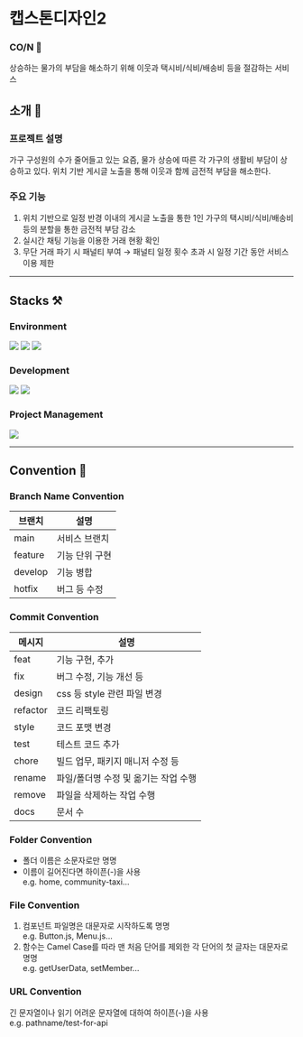 # 캡스톤디자인2
### CO/N 💸
상승하는 물가의 부담을 해소하기 위해 이웃과 택시비/식비/배송비 등을 절감하는 서비스
## 소개 📖
### 프로젝트 설명 
가구 구성원의 수가 줄어들고 있는 요즘, 물가 상승에 따른 각 가구의 생활비 부담이 상승하고 있다. 위치 기반 게시글 노출을 통해 이웃과 함께 금전적 부담을 해소한다. 

### 주요 기능
1. 위치 기반으로 일정 반경 이내의 게시글 노출을 통한 1인 가구의 택시비/식비/배송비 등의 분할을 통한 금전적 부담 감소
2. 실시간 채팅 기능을 이용한 거래 현황 확인
3. 무단 거래 파기 시 패널티 부여 → 패널티 일정 횟수 초과 시 일정 기간 동안 서비스 이용 제한
<hr>

## Stacks ⚒️
### Environment
<img src="https://img.shields.io/badge/Visual Studio Code-007ACC?style=for-the-badge&logo=Visual Studio Code&logoColor=white"/> <img src="https://img.shields.io/badge/github-000000?style=for-the-badge&logo=github&logoColor=white"> <img src="https://img.shields.io/badge/git-F05032?style=for-the-badge&logo=git&logoColor=white">

### Development
<img src="https://img.shields.io/badge/javascript-F7DF1E?style=for-the-badge&logo=javascript&logoColor=black"> <img src="https://img.shields.io/badge/jquery-%230769AD.svg?style=for-the-badge&logo=jquery&logoColor=white">

### Project Management
<img src="https://img.shields.io/badge/notion-000000?style=for-the-badge&logo=notion&logoColor=white">
<hr>

## Convention 📢
### Branch Name Convention
브랜치 | 설명
---|---
main | 서비스 브랜치
feature | 기능 단위 구현
develop | 기능 병합
hotfix | 버그 등 수정
### Commit Convention
메시지 | 설명
---|---
feat | 기능 구현, 추가
fix | 버그 수정, 기능 개선 등
design | css 등 style 관련 파일 변경
refactor | 코드 리팩토링
style | 코드 포맷 변경
test | 테스트 코드 추가
chore | 빌드 업무, 패키지 매니저 수정 등
rename | 파일/폴더명 수정 및 옮기는 작업 수행
remove | 파일을 삭제하는 작업 수행
docs | 문서 수
### Folder Convention
- 폴더 이름은 소문자로만 명명
- 이름이 길어진다면 하이픈(-)을 사용<br>e.g. home, community-taxi...
### File Convention
1. 컴포넌트 파일명은 대문자로 시작하도록 명명<br>e.g. Button.js, Menu.js...
2. 함수는 Camel Case를 따라 맨 처음 단어를 제외한 각 단어의 첫 글자는 대문자로 명명<br>e.g. getUserData, setMember...
### URL Convention
긴 문자열이나 읽기 어려운 문자열에 대하여 하이픈(-)을 사용<br>e.g. pathname/test-for-api
